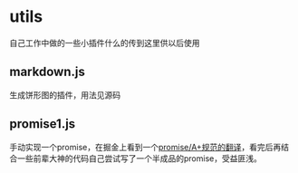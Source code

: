 # utils
自己工作中做的一些小插件什么的传到这里供以后使用


## markdown.js
生成饼形图的插件，用法见源码

## promise1.js
手动实现一个promise，在掘金上看到一个[promise/A+规范的翻译](https://juejin.im/post/5b6161e6f265da0f8145fb72)，看完后再结合一些前辈大神的代码自己尝试写了一个半成品的promise，受益匪浅。
